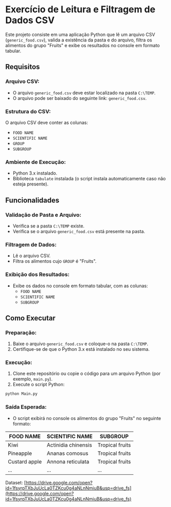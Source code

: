 # Exercício de Leitura e Filtragem de Dados CSV

Este projeto consiste em uma aplicação Python que lê um arquivo CSV (`generic_food.csv`), valida a existência da pasta e do arquivo, filtra os alimentos do grupo "Fruits" e exibe os resultados no console em formato tabular.

## Requisitos

### Arquivo CSV:
- O arquivo `generic_food.csv` deve estar localizado na pasta `C:\TEMP`.
- O arquivo pode ser baixado do seguinte link: `generic_food.csv`.

### Estrutura do CSV:
O arquivo CSV deve conter as colunas:
- `FOOD NAME`
- `SCIENTIFIC NAME`
- `GROUP`
- `SUBGROUP`

### Ambiente de Execução:
- Python 3.x instalado.
- Biblioteca `tabulate` instalada (o script instala automaticamente caso não esteja presente).

## Funcionalidades

### Validação de Pasta e Arquivo:
- Verifica se a pasta `C:\TEMP` existe.
- Verifica se o arquivo `generic_food.csv` está presente na pasta.

### Filtragem de Dados:
- Lê o arquivo CSV.
- Filtra os alimentos cujo `GROUP` é "Fruits".

### Exibição dos Resultados:
- Exibe os dados no console em formato tabular, com as colunas:
  - `FOOD NAME`
  - `SCIENTIFIC NAME`
  - `SUBGROUP`

## Como Executar

### Preparação:
1. Baixe o arquivo `generic_food.csv` e coloque-o na pasta `C:\TEMP`.
2. Certifique-se de que o Python 3.x está instalado no seu sistema.

### Execução:
1. Clone este repositório ou copie o código para um arquivo Python (por exemplo, `main.py`).
2. Execute o script Python:

```bash
python Main.py
```

### Saída Esperada:
- O script exibirá no console os alimentos do grupo "Fruits" no seguinte formato:

| FOOD NAME        | SCIENTIFIC NAME       | SUBGROUP          |
|------------------|-----------------------|-------------------|
| Kiwi             | Actinidia chinensis   | Tropical fruits   |
| Pineapple        | Ananas comosus        | Tropical fruits   |
| Custard apple    | Annona reticulata     | Tropical fruits   |
| ...              | ...                   | ...               |

Dataset: [https://drive.google.com/open?id=1fsyrpTXbJuUcLa0TZKcu0g4aNLnNmiuB&usp=drive_fs](https://drive.google.com/open?id=1fsyrpTXbJuUcLa0TZKcu0g4aNLnNmiuB&usp=drive_fs)
